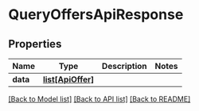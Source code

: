 # QueryOffersApiResponse

## Properties
Name | Type | Description | Notes
------------ | ------------- | ------------- | -------------
**data** | [**list[ApiOffer]**](ApiOffer.md) |  | 

[[Back to Model list]](../README.md#documentation-for-models) [[Back to API list]](../README.md#documentation-for-api-endpoints) [[Back to README]](../README.md)



